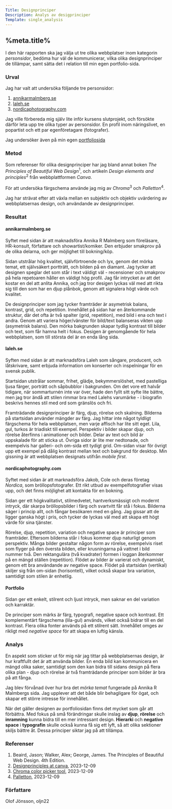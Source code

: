 ```yaml
---
Title: Designprinciper
Description: Analys av desigprinciper
Template: single_analysis
---
```


%meta.title%
-----------------------

I den här rapporten ska jag välja ut tre olika webbplatser inom kategorin *personsidor*, bedöma hur väl de kommunicerar, vilka olika designprinciper de tillämpar, samt sätta det i relation till min egen portfolio-sida.

### Urval

Jag har valt att undersöka följande tre personsidor:

1. [annikarmalmberg.se](https://www.annikarmalmberg.se/)
2. [laleh.se](https://laleh.se/)
3. [nordicaphotography.com](https://nordicaphotography.com/)

Jag ville förbereda mig själv lite inför kursens slutprojekt, och försökte därför leta upp tre olika typer av personsidor. En profil inom näringslivet, en popartist och ett par egenföretagare (fotografer).

Jag undersöker även på min egen [portfoliosida](https://www.student.bth.se/~oljn22/dbwebb-kurser/design/me/portfolio/)

### Metod

Som referenser för olika designprinciper har jag bland annat boken *The Principles of Beautiful Web Design*<span class="ref"><sup>1</sup></span>, och artikeln *Design elements and principles*<span class="ref"><sup>2</sup></span> från webbplattformen *Canva*.

För att undersöka färgschema använde jag mig av *Chroma*<span class="ref"><sup>3</sup></span> och *Palletton*<span class="ref"><sup>4</sup></span>.

Jag har strävat efter att växla mellan en subjektiv och objektiv uvärdering av webbplatsernas design, och användande av designprinciper.


### Resultat

#### annikarmalmberg.se
Syftet med sidan är att maknadsföra Annika R Malmberg som föreläsare, HR-konsult, författare och showartist/komiker. Den erbjuder smakprov på de olika delarna, och ger möjlighet till bokning/köp.

Sidan utstrålar hög kvalitet, självförtroende och lyx, genom det mörka temat, ett självsäkert portträtt, och bilden på en diamant. Jag tycker att designen speglar det som står i text väldigt väl - recensioner och smakprov på hela repetoaren håller en väldigt hög profil. Jag får intrycket av att det kostar en del att anlita Annika, och jag tror desigen lyckas väl med att rikta sig till den som har en djup plånbok, genom att signalera högt värde och kvalitet.

De designprinciper som jag tycker framträder är asymetrisk balans, kontrast, grid, och repetition. Innehållet på sidan har en återkommande struktur, där det ofta är två spalter (grid, repetition), med bild i ena och text i andra. Genom att variera höger/vänster för bild/text balanseras vikten upp (asymetrisk balans). Den mörka bakgrunden skapar tydlig kontrast till bilder och text, som får hamna helt i fokus. Desigen är genomgående för hela webbplatsen, som till största del är en enda lång sida.


#### laleh.se
Syften med sidan är att marknadsföra Laleh som sångare, producent, och låtskrivare, samt erbjuda information om konserter och inspelningar för en svensk publik.

Startsidan utstrålar sommar, frihet, glädje, bekymmerslöshet, med pastelliga ljusa färger, porträtt och såpbubblor i bakgrunden. Om det vore ett halvår tidigare, när sommarturnén inte var över, hade den fyllt sitt syfte lite bättre, men jag tror ändå att stilen rimmar bra med Lalehs varumärke - i biografin beskrivs hennes stil med ord som gränslös och fri.

Framträdande designprinciper är färg, djup, rörelse och skalning. Bilderna på startsidan använder mängder av färg. Jag hittar inte något tyldligt färgschema för hela webbplatsen, men varje affisch har lite sitt eget. Lila, gul, turkos är triadiskt till exempel. Perspektiv i bilder skapar djup, och rörelse återfinns i animationer och bilder. Delar av text och bild är uppskalade för att sticka ut. Övriga sidor är lite mer nedtonade, och exempelvis har galleri- och om-sida ett tydigt grid. Om-sidan visar för övrigt upp ett exempel på dålig kontrast mellan text och bakgrund för desktop. Min gissning är att webbplatsen designats utifrån *mobile first*. 


#### nordicaphotography.com
Syftet med sidan är att marknadsföra Jakob, Cole och deras företag *Nordica*, som bröllopsfotografer. Ett rikt utbud av exempelfotografier visas upp, och det finns möjlighet att kontakta för en bokning.


Sidan ger ett högkvalitativt, stilmedvetet, hantverksmässigt och modernt intryck, där skarpa bröllopsbilder i färg och svartvitt får stå i fokus. Bilderna säger i princip allt, och fångar besökaren med en gång. Jag gissar att de ligger ganska högt i pris, och tycker de lyckas väl med att skapa ett högt värde för sina tjänster.

Rörelse, djup, repetition, variation och negative space är principer som framträder. Eftersom bilderna står i fokus kommer djup naturligt genom perspektiv. Många bilder gestaltar någon form av rörelse, exempelvis riset som flyger på den översta bilden, eller krusningarna på vattnet i bild nummer två. Den rektangulära (två kvadrater) formen i loggan återkommer på en mängd ställen (repetition). Flödet av bilder är varierat och dynamiskt, genom ett bra användande av negative space. Flödet på startsidan (vertikal) skiljer sig från om-sidan (horisontell), vilket också skapar bra variation, samtidigt som stilen är enhetlig.


#### Portfolio
Sidan ger ett enkelt, stilrent och ljust intryck, men saknar en del variation och karraktär.

De principer som märks är färg, typografi, negative space och kontrast. Ett komplementärt färgschema (lila-gul) används, vilket också bidrar till en del kontrast. Flera olika fonter används på ett stilrent sätt. Innehållet omges av rikligt med *negative space* för att skapa en luftig känsla.

### Analys

En aspekt som sticker ut för mig när jag tittar på webbplatsernas design, är hur kraftfullt det är att använda bilder. En enda bild kan kommunicera en mängd olika saker, samtidigt som den kan bidra till sidans design på flera olika plan - djup och rörelse är två framträdande principer som bilder är bra på att fånga. 

Jag blev förvånad över hur bra det *mörka temat* fungerade på Annika R Malmbergs sida. Jag upplever att det både blir behagligare för ögat, och skapar ett större intresse för innehållet.

När det gäller designen av portfoliosidan finns det mycket som går att förbättra. Med fokus på små förändringar skulle inslag av **djup**, **rörelse** och **inramning** kunna bidra till en mer intressant design. **Hierarki** och **negative space** i **typografin** skulle också kunna få sig ett lyft, så att olika sektioner skiljs bättre åt. Dessa principer siktar jag på att tillämpa.


### Referenser

1.  Beaird, Jason; Walker, Alex; George, James. The Principles of Beautiful Web Design. 4th Edition.
2. [Designprinciples at canva](canva.com/learn/design-elements-principles/), 2023-12-09
3. [Chroma color picker tool](https://chromewebstore.google.com/detail/chroma-eyedropper-color-p/pkgejkfioihnchalojepdkefnpejomgn?hl=sv), 2023-12-09
4. [Palletton](https://paletton.com/), 2023-12-09

### Författare

Olof Jönsson, oljn22